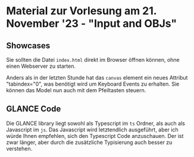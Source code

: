 # Material zur Vorlesung am 21. November '23 - "Input and OBJs"

## Showcases

Sie sollten die Datei `index.html` direkt im Browser öffnen können, ohne einen Webserver zu starten.

Anders als in der letzten Stunde hat das `canvas` element ein neues Attribut "tabindex="0", was benötigt wird um Keyboard Events zu erhalten.
Sie können das Model nun auch mit dem Pfeiltasten steuern.

## GLANCE Code

Die GLANCE library liegt sowohl als Typescript im `ts` Ordner, als auch als Javascript im `js`.
Das Javascript wird letztendlich ausgeführt, aber ich würde Ihnen empfehlen, sich den Typescript Code anzuschauen.
Der ist zwar länger, aber durch die zusätzliche Typisierung auch besser zu verstehen.
